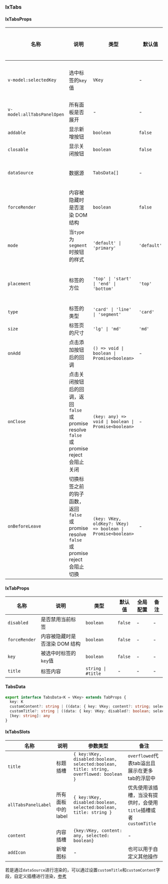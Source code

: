 
### IxTabs

#### IxTabsProps

| 名称 | 说明 | 类型  | 默认值 | 全局配置 | 备注 |
| --- | --- | --- | --- | --- | --- |
| `v-model:selectedKey` | 选中标签的`key`值 | `VKey`  | - | - | 当没有传此值时，默认选中第一个 |
| `v-model:allTabsPanelOpen` | 所有面板是否展开 | - | - | - |
| `addable` | 显示新增按钮 | `boolean` | `false`| - | - |
| `closable` | 显示关闭按钮 | `boolean` | `false`| - | - |
| `dataSource` | 数据源 | `TabsData[]` | - | - | 优先级高于 `default` 插槽 |
| `forceRender` | 内容被隐藏时是否渲染 DOM 结构 | `boolean` | `false` | - | - |
| `mode` | 当`type`为`segment`时按钮的样式 | `'default' \| 'primary'` | `'default'` | - | - |
| `placement` | 标签的方位 | `'top' \| 'start' \| 'end' \| 'bottom'` | `'top'` | - | 其他类型仅在type为`line`生效 |
| `type` | 标签的类型 | `'card' \| 'line' \| 'segment'` | `'card'`| - | - |
| `size` | 标签页的尺寸 | `'lg' \| 'md'` | `'md'` | ✅ | - |
| `onAdd` | 点击添加按钮后的回调 | `() => void \| boolean \| Promise<boolean>` | - | - |
| `onClose` | 点击关闭按钮后的回调，返回 `false` 或 promise resolve `false` 或 promise reject 会阻止关闭 | `(key: any) => void \| boolean \| Promise<boolean>` | - | - |
| `onBeforeLeave` | 切换标签之前的钩子函数，返回 `false` 或 promise resolve `false` 或 promise reject 会阻止切换 | `(key: VKey, oldKey?: VKey) => boolean \| Promise<boolean>`| - | - | - |

#### IxTabProps

| 名称 | 说明 | 类型  | 默认值 | 全局配置 | 备注 |
| --- | --- | --- | --- | --- | --- |
| `disabled` | 是否禁用当前标签 | `boolean` | `false` | - | - |
| `forceRender` | 内容被隐藏时是否渲染 DOM 结构 | `boolean` | `false` | - | - |
| `key` | 被选中时标签的`key`值 | `boolean` | `false` | - | - |
| `title` | 标签内容 | `string \| #title` | - | - | - |

#### TabsData

```ts
export interface TabsData<K = VKey> extends TabProps {
  key: K
  customContent?: string | ((data: { key: VKey; content?: string; selected?: boolean }) => VNodeChild)
  customTitle?: string | ((data: { key: VKey; disabled?: boolean; selected?: boolean; title?: string; overflowed: boolean }) => VNodeChild)
  [key: string]: any
}
```

#### IxTabsSlots

| 名称 | 说明 | 参数类型 | 备注 |
| --- | --- | --- | --- |
| `title` | 标题插槽 | `{ key:VKey, disabled:boolean, selected:boolean, title: string, overflowed: boolean }` | `overflowed`代表tab溢出且展示在更多tab的浮层中 |
| `allTabsPanelLabel` | 所有面板中的label | `{ key:VKey, disabled:boolean, selected:boolean, title: string }` | 优先使用该插槽，当没有提供时，会使用`title`插槽或者`customTitle` |
| `content` | 内容插槽 | `{key:VKey, content: any, selected: boolean}` | - |
| `addIcon` | 新增图标 | - | 也可以用于自定义其他操作 |

若是通过`dataSource`进行渲染的，可以通过设置`customTitle`和`customContent`字段，自定义插槽进行渲染，[参考](/components/tabs/zh?tab=demo#components-tabs-custom-tab)
